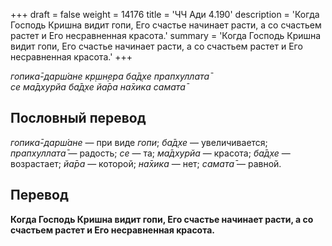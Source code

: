 +++
draft = false
weight = 14176
title = 'ЧЧ Ади 4.190'
description = 'Когда Господь Кришна видит гопи, Его счастье начинает расти, а со счастьем растет и Его несравненная красота.'
summary = 'Когда Господь Кришна видит гопи, Его счастье начинает расти, а со счастьем растет и Его несравненная красота.'
+++

_гопика̄-дарш́ане кр̣шн̣ера ба̄д̣хе прапхуллата̄  
се ма̄дхурйа ба̄д̣хе йа̄ра на̄хика самата̄_

## Пословный перевод

_гопика̄_\-_дарш́ане_ — при виде _гопи_; _ба̄д̣хе_ — увеличивается; _прапхуллата̄_ — радость; _се_ — та; _ма̄дхурйа_ — красота; _ба̄д̣хе_ — возрастает; _йа̄ра_ — которой; _на̄хика_ — нет; _самата̄_ — равной.

## Перевод

**Когда Господь Кришна видит гопи, Его счастье начинает расти, а со счастьем растет и Его несравненная красота.**
